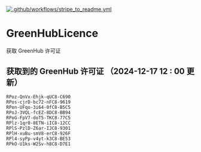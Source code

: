 [![.github/workflows/stripe_to_readme.yml](https://github.com/zjx-kimi/GreenHubLicence/actions/workflows/stripe_to_readme.yml/badge.svg)](https://github.com/zjx-kimi/GreenHubLicence/actions/workflows/stripe_to_readme.yml)
# GreenHubLicence
获取 GreenHub 许可证
## 获取到的 GreenHub 许可证 （2024-12-17 12 : 00 更新）
```
RPoz-QnVx-Ehjk-qUC8-C690
RPos-cjrD-bc72-nFC8-9619
RPon-UFqo-3i64-0fC8-B5C5
RPoJ-3VQL-fcEZ-8DC8-BB94
RPoG-FpV7-doT5-TKC8-77C5
RPlz-1qr0-8ETN-iIC8-12CC
RPlS-PzlD-Z6ar-IJC8-9301
RPlH-xuBu-smV8-erC8-926F
RPl4-syPp-v4yt-k3C8-BE53
RPkO-U1ks-W2Sv-h8C8-D7E1
```
